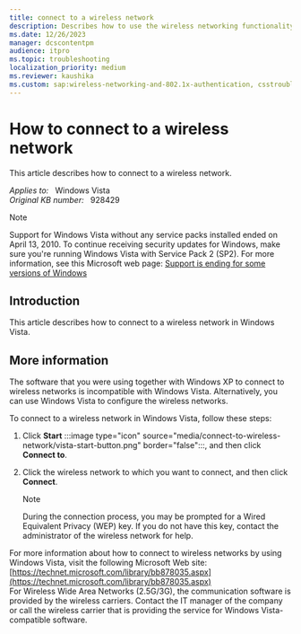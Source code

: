 ```yaml
---
title: connect to a wireless network
description: Describes how to use the wireless networking functionality that is included.
ms.date: 12/26/2023
manager: dcscontentpm
audience: itpro
ms.topic: troubleshooting
localization_priority: medium
ms.reviewer: kaushika
ms.custom: sap:wireless-networking-and-802.1x-authentication, csstroubleshoot
---
```

# How to connect to a wireless network

This article describes how to connect to a wireless network.

_Applies to:_ &nbsp; Windows Vista  
_Original KB number:_ &nbsp; 928429

>[!NOTE]
>Support for Windows Vista without any service packs installed ended on April 13, 2010. To continue receiving security updates for Windows, make sure you're running Windows Vista with Service Pack 2 (SP2). For more information, see this Microsoft web page: [Support is ending for some versions of Windows](https://windows.microsoft.com/windows/help/end-support-windows-xp-sp2-windows-vista-without-service-packs)  

## Introduction

This article describes how to connect to a wireless network in Windows Vista.

## More information

The software that you were using together with Windows XP to connect to wireless networks is incompatible with Windows Vista. Alternatively, you can use Windows Vista to configure the wireless networks.

To connect to a wireless network in Windows Vista, follow these steps:  

1. Click **Start** :::image type="icon" source="media/connect-to-wireless-network/vista-start-button.png" border="false":::, and then click **Connect to**.
2. Click the wireless network to which you want to connect, and then click **Connect**.  

    >[!NOTE]
    >During the connection process, you may be prompted for a Wired Equivalent Privacy (WEP) key. If you do not have this key, contact the administrator of the wireless network for help.

For more information about how to connect to wireless networks by using Windows Vista, visit the following Microsoft Web site: [https://technet.microsoft.com/library/bb878035.aspx](https://technet.microsoft.com/library/bb878035.aspx)  
For Wireless Wide Area Networks (2.5G/3G), the communication software is provided by the wireless carriers. Contact the IT manager of the company or call the wireless carrier that is providing the service for Windows Vista-compatible software.
